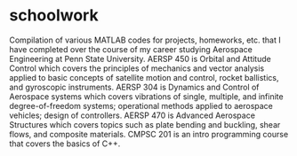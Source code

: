 # schoolwork
Compilation of various MATLAB codes for projects, homeworks, etc. that I have completed over the course of my career studying Aerospace Engineering at Penn State University.
AERSP 450 is Orbital and Attitude Control which covers the principles of mechanics and vector analysis applied to basic concepts of satellite motion and control, rocket ballistics, and gyroscopic instruments. 
AERSP 304 is Dynamics and Control of Aerospace systems which covers vibrations of single, multiple, and infinite degree-of-freedom systems; operational methods applied to aerospace vehicles; design of controllers.
AERSP 470 is Advanced Aerospace Structures which covers topics such as plate bending and buckling, shear flows, and composite materials.
CMPSC 201 is an intro programming course that covers the basics of C++.
